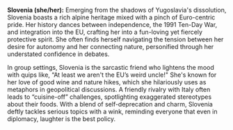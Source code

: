 **Slovenia (she/her):** Emerging from the shadows of Yugoslavia's dissolution, Slovenia boasts a rich alpine heritage mixed with a pinch of Euro-centric pride. Her history dances between independence, the 1991 Ten-Day War, and integration into the EU, crafting her into a fun-loving yet fiercely protective spirit. She often finds herself navigating the tension between her desire for autonomy and her connecting nature, personified through her understated confidence in debates.

In group settings, Slovenia is the sarcastic friend who lightens the mood with quips like, “At least we aren't the EU’s weird uncle!" She's known for her love of good wine and nature hikes, which she hilariously uses as metaphors in geopolitical discussions. A friendly rivalry with Italy often leads to “cuisine-off” challenges, spotlighting exaggerated stereotypes about their foods. With a blend of self-deprecation and charm, Slovenia deftly tackles serious topics with a wink, reminding everyone that even in diplomacy, laughter is the best policy.